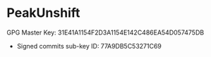 # PeakUnshift

GPG Master Key: 31E41A1154F2D3A1154E142C486EA54D057475DB
- Signed commits sub-key ID: 77A9DB5C53271C69
